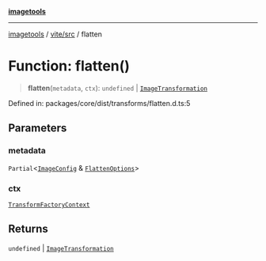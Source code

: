 [**imagetools**](../../../README.md)

***

[imagetools](../../../modules.md) / [vite/src](../README.md) / flatten

# Function: flatten()

> **flatten**(`metadata`, `ctx`): `undefined` \| [`ImageTransformation`](../type-aliases/ImageTransformation.md)

Defined in: packages/core/dist/transforms/flatten.d.ts:5

## Parameters

### metadata

`Partial`\<[`ImageConfig`](../type-aliases/ImageConfig.md) & [`FlattenOptions`](../interfaces/FlattenOptions.md)\>

### ctx

[`TransformFactoryContext`](../interfaces/TransformFactoryContext.md)

## Returns

`undefined` \| [`ImageTransformation`](../type-aliases/ImageTransformation.md)
